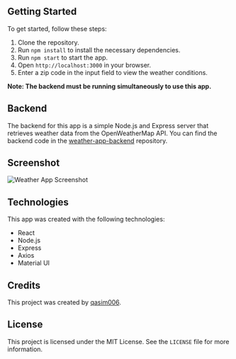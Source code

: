 ## Getting Started

To get started, follow these steps:

1. Clone the repository.
2. Run `npm install` to install the necessary dependencies.
3. Run `npm start` to start the app.
4. Open `http://localhost:3000` in your browser.
5. Enter a zip code in the input field to view the weather conditions.

**Note: The backend must be running simultaneously to use this app.**

## Backend

The backend for this app is a simple Node.js and Express server that retrieves weather data from the OpenWeatherMap API. You can find the backend code in the [weather-app-backend](https://github.com/qasim006/weather-app-backend) repository.

## Screenshot

![Weather App Screenshot](https://github.com/qasim006/Weather-App/blob/main/screenshots/weather-app-screenshot.png)


## Technologies

This app was created with the following technologies:

- React
- Node.js
- Express
- Axios
- Material UI

## Credits

This project was created by [qasim006](https://github.com/your-username).

## License

This project is licensed under the MIT License. See the `LICENSE` file for more information.


